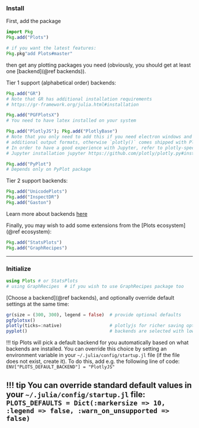 
### Install

First, add the package

```julia
import Pkg
Pkg.add("Plots")

# if you want the latest features:
Pkg.pkg"add Plots#master"
```

then get any plotting packages you need (obviously, you should get at least one [backend](@ref backends)).


Tier 1 support (alphabetical order) backends:
```julia
Pkg.add("GR")
# Note that GR has additional installation requirements 
# https://gr-framework.org/julia.html#installation

Pkg.add("PGFPlotsX")
# You need to have latex installed on your system 

Pkg.add("PlotlyJS"); Pkg.add("PlotlyBase")
# Note that you only need to add this if you need electron windows and
# additional output formats, otherwise `plotly()` comes shipped with Plots.jl
# In order to have a good experience with Jupyter, refer to plotly-specific
# Jupyter installation jupyter https://github.com/plotly/plotly.py#installation

Pkg.add("PyPlot")
# Depends only on PyPlot package
```

Tier 2 support backends:
```julia
Pkg.add("UnicodePlots")
Pkg.add("InspectDR")
Pkg.add("Gaston")
```
Learn more about backends [here](http://docs.juliaplots.org/latest/backends/)


Finally, you may wish to add some extensions from the [Plots ecosystem](@ref ecosystem):

```julia
Pkg.add("StatsPlots")
Pkg.add("GraphRecipes")
```

---

### Initialize

```julia
using Plots # or StatsPlots 
# using GraphRecipes  # if you wish to use GraphRecipes package too
```

[Choose a backend](@ref backends), and optionally override default settings at the same time:

```julia
gr(size = (300, 300), legend = false)  # provide optional defaults
pgfplotsx()
plotly(ticks=:native)                  # plotlyjs for richer saving options, otherwise it is the same
pyplot()                               # backends are selected with lowercase names!
```

!!! tip
    Plots will pick a default backend for you automatically based on what backends are installed. You can override this choice by setting an environment variable in your `~/.julia/config/startup.jl` file (if the file does not exist, create it). To do this, add e.g. the following line of code: `ENV["PLOTS_DEFAULT_BACKEND"] = "PlotlyJS"`

!!! tip
    You can override standard default values in your `~/.julia/config/startup.jl` file: `PLOTS_DEFAULTS = Dict(:markersize => 10, :legend => false, :warn_on_unsupported => false)`
---

